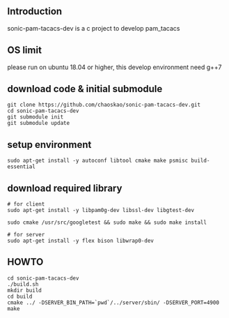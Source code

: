 ## Introduction
sonic-pam-tacacs-dev is a c project to develop pam_tacacs

## OS limit
please run on ubuntu 18.04 or higher, this develop environment need g++7

## download code & initial submodule
    git clone https://github.com/chaoskao/sonic-pam-tacacs-dev.git  
    cd sonic-pam-tacacs-dev  
    git submodule init  
    git submodule update  

## setup environment
    sudo apt-get install -y autoconf libtool cmake make psmisc build-essential  

## download required library
    # for client
    sudo apt-get install -y libpam0g-dev libssl-dev libgtest-dev  

    sudo cmake /usr/src/googletest && sudo make && sudo make install  

    # for server
    sudo apt-get install -y flex bison libwrap0-dev

## HOWTO
    cd sonic-pam-tacacs-dev  
    ./build.sh  
    mkdir build 
    cd build  
    cmake ../ -DSERVER_BIN_PATH=`pwd`/../server/sbin/ -DSERVER_PORT=4900  
    make
